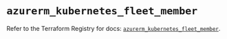 # `azurerm_kubernetes_fleet_member`

Refer to the Terraform Registry for docs: [`azurerm_kubernetes_fleet_member`](https://registry.terraform.io/providers/hashicorp/azurerm/4.1.0/docs/resources/kubernetes_fleet_member).
